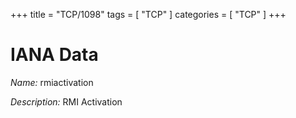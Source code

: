 +++
title = "TCP/1098"
tags = [ "TCP" ]
categories = [ "TCP" ]
+++

# IANA Data

_Name:_ rmiactivation

_Description:_ RMI Activation

